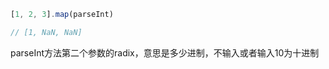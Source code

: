 
```javascript
[1, 2, 3].map(parseInt)

// [1, NaN, NaN]
```

parseInt方法第二个参数的radix，意思是多少进制，不输入或者输入10为十进制